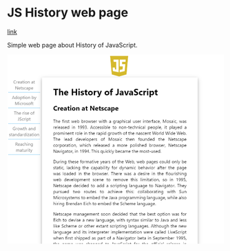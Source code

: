 # JS History web page

[link](http://eva-janouskova.cz/jshistory)

Simple web page about History of JavaScript.

![JS History web page screenshot](./../images/JsHistoryScreenshot.png)

